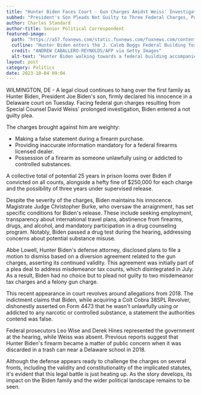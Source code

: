 ```yaml
---
title: "Hunter Biden Faces Court - Gun Charges Amidst Weiss' Investigation"
subhed: "President's Son Pleads Not Guilty to Three Federal Charges, Passes Drug Test During Arraignment"
author: Charles Standard
author-title: Senior Political Correspondent
featured-image: 
  path: "https://a57.foxnews.com/static.foxnews.com/foxnews.com/content/uploads/2023/10/720/405/Hunter_Biden_Court_1.jpg?ve=1&tl=1"
  cutline: "Hunter Biden enters the J. Caleb Boggs Federal Building for his arraignment on federal gun charges."
  credit: "ANDREW CABALLERO-REYNOLDS/AFP via Getty Images"
  alt-text: "Hunter Biden walking towards a federal building accompanied by security personnel."
layout: post
category: Politics
date: 2023-10-04 09:04
---
```


WILMINGTON, DE - A legal cloud continues to hang over the first family as Hunter Biden, President Joe Biden's son, firmly declared his innocence in a Delaware court on Tuesday. Facing federal gun charges resulting from Special Counsel David Weiss' prolonged investigation, Biden entered a not guilty plea.

The charges brought against him are weighty:
- Making a false statement during a firearm purchase.
- Providing inaccurate information mandatory for a federal firearms licensed dealer.
- Possession of a firearm as someone unlawfully using or addicted to controlled substances.

A collective total of potential 25 years in prison looms over Biden if convicted on all counts, alongside a hefty fine of $250,000 for each charge and the possibility of three years under supervised release.

Despite the severity of the charges, Biden maintains his innocence. Magistrate Judge Christopher Burke, who oversaw the arraignment, has set specific conditions for Biden's release. These include seeking employment, transparency about international travel plans, abstinence from firearms, drugs, and alcohol, and mandatory participation in a drug counseling program. Notably, Biden passed a drug test during the hearing, addressing concerns about potential substance misuse.

Abbe Lowell, Hunter Biden's defense attorney, disclosed plans to file a motion to dismiss based on a diversion agreement related to the gun charges, asserting its continued validity. This agreement was initially part of a plea deal to address misdemeanor tax counts, which disintegrated in July. As a result, Biden had no choice but to plead not guilty to two misdemeanor tax charges and a felony gun charge.

This recent appearance in court revolves around allegations from 2018. The indictment claims that Biden, while acquiring a Colt Cobra 38SPL Revolver, dishonestly asserted on Form 4473 that he wasn't unlawfully using or addicted to any narcotic or controlled substance, a statement the authorities contend was false.

Federal prosecutors Leo Wise and Derek Hines represented the government at the hearing, while Weiss was absent. Previous reports suggest that Hunter Biden's firearm became a matter of public concern when it was discarded in a trash can near a Delaware school in 2018.

Although the defense appears ready to challenge the charges on several fronts, including the validity and constitutionality of the implicated statutes, it's evident that this legal battle is just heating up. As the story develops, its impact on the Biden family and the wider political landscape remains to be seen.
